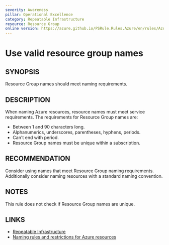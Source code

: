 ```yaml
---
severity: Awareness
pillar: Operational Excellence
category: Repeatable Infrastructure
resource: Resource Group
online version: https://azure.github.io/PSRule.Rules.Azure/en/rules/Azure.ResourceGroup.Name/
---
```


# Use valid resource group names

## SYNOPSIS

Resource Group names should meet naming requirements.

## DESCRIPTION

When naming Azure resources, resource names must meet service requirements.
The requirements for Resource Group names are:

- Between 1 and 90 characters long.
- Alphanumerics, underscores, parentheses, hyphens, periods.
- Can't end with period.
- Resource Group names must be unique within a subscription.

## RECOMMENDATION

Consider using names that meet Resource Group naming requirements.
Additionally consider naming resources with a standard naming convention.

## NOTES

This rule does not check if Resource Group names are unique.

## LINKS

- [Repeatable Infrastructure](https://docs.microsoft.com/azure/architecture/framework/devops/automation-infrastructure)
- [Naming rules and restrictions for Azure resources](https://docs.microsoft.com/azure/azure-resource-manager/management/resource-name-rules)
